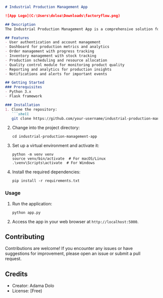 
```markdown
# Industrial Production Management App

![App Logo](C:\Users\doloa\Downloads\factoryflow.png)

## Description
The Industrial Production Management App is a comprehensive solution for managing and optimizing industrial production processes. It provides functionalities for order management, inventory control, production scheduling, quality control, reporting, and more.

## Features
- User authentication and account management
- Dashboard for production metrics and analytics
- Order management with progress tracking
- Inventory management with stock tracking
- Production scheduling and resource allocation
- Quality control module for monitoring product quality
- Reporting and analytics for production insights
- Notifications and alerts for important events

## Getting Started
### Prerequisites
- Python 3.x
- Flask framework

### Installation
1. Clone the repository:
   ```shell
   git clone https://github.com/your-username/industrial-production-management-app.git
   ```

2. Change into the project directory:
   ```shell
   cd industrial-production-management-app
   ```

3. Set up a virtual environment and activate it:
   ```shell
   python -m venv venv
   source venv/bin/activate  # For macOS/Linux
   .\venv\Scripts\activate  # For Windows
   ```

4. Install the required dependencies:
   ```shell
   pip install -r requirements.txt
   ```

### Usage
1. Run the application:
   ```shell
   python app.py
   ```

2. Access the app in your web browser at `http://localhost:5000`.

## Contributing
Contributions are welcome! If you encounter any issues or have suggestions for improvement, please open an issue or submit a pull request.

## Credits
- Creator: Adama Dolo
- License: [Free)
```
